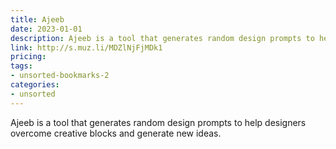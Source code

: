 ```yaml
---
title: Ajeeb
date: 2023-01-01
description: Ajeeb is a tool that generates random design prompts to help designers overcome creative blocks and generate new ideas.
link: http://s.muz.li/MDZlNjFjMDk1
pricing: 
tags: 
- unsorted-bookmarks-2 
categories: 
- unsorted 
---
```


Ajeeb is a tool that generates random design prompts to help designers overcome creative blocks and generate new ideas.